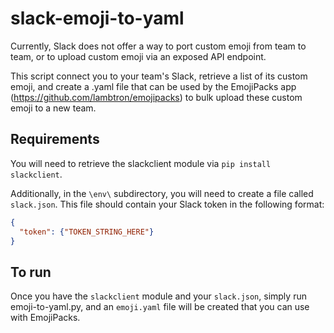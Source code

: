 # slack-emoji-to-yaml

Currently, Slack does not offer a way to port custom emoji from team to team, or to upload custom emoji via an exposed API endpoint. 

This script connect you to your team's Slack, retrieve a list of its custom emoji, and create a .yaml file that can be used by the EmojiPacks app (https://github.com/lambtron/emojipacks) to bulk upload these custom emoji to a new team.

## Requirements
You will need to retrieve the slackclient module via `pip install slackclient`.

Additionally, in the `\env\` subdirectory, you will need to create a file called `slack.json`. This file should contain your Slack token in the following format:

```json
{
  "token": {"TOKEN_STRING_HERE"}
}
```

## To run

Once you have the `slackclient` module and your `slack.json`, simply run emoji-to-yaml.py, and an `emoji.yaml` file will be created that you can use with EmojiPacks.
